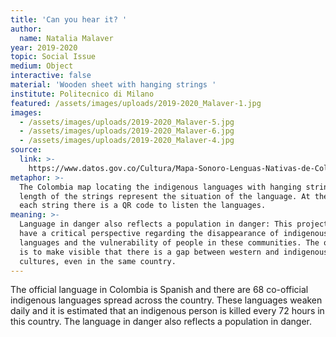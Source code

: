 ```yaml
---
title: 'Can you hear it? '
author:
  name: Natalia Malaver
year: 2019-2020
topic: Social Issue
medium: Object
interactive: false
material: 'Wooden sheet with hanging strings '
institute: Politecnico di Milano
featured: /assets/images/uploads/2019-2020_Malaver-1.jpg
images:
  - /assets/images/uploads/2019-2020_Malaver-5.jpg
  - /assets/images/uploads/2019-2020_Malaver-6.jpg
  - /assets/images/uploads/2019-2020_Malaver-4.jpg
source:
  link: >-
    https://www.datos.gov.co/Cultura/Mapa-Sonoro-Lenguas-Nativas-de-Colombia/734h-gxtn 
metaphor: >-
  The Colombia map locating the indigenous languages with hanging strings, the
  length of the strings represent the situation of the language. At the end of
  each string there is a QR code to listen the languages.
meaning: >-
  Language in danger also reflects a population in danger: This project will
  have a critical perspective regarding the disappearance of indigenous
  languages and the vulnerability of people in these communities. The objective
  is to make visible that there is a gap between western and indigenous
  cultures, even in the same country.
---
```

The official language in Colombia is Spanish and there are 68 co-official indigenous languages spread across the country. These languages weaken daily and it is estimated that an indigenous person is killed every 72 hours in this country. The language in danger also reflects a population in danger. 